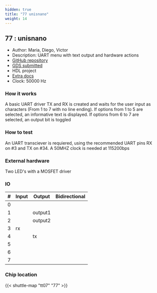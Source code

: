 ```yaml
---
hidden: true
title: "77 unisnano"
weight: 14
---
```


## 77 : unisnano

* Author: Maria, Diego, Victor
* Description: UART menu with text output and hardware actions
* [GitHub repository](https://github.com/vicvicvarunis/tt_unis_nano_24)
* [GDS submitted](https://github.com/vicvicvarunis/tt_unis_nano_24/actions/runs/9321926703)
* HDL project
* [Extra docs]()
* Clock: 50000 Hz

<!---

This file is used to generate your project datasheet. Please fill in the information below and delete any unused
sections.

You can also include images in this folder and reference them in the markdown. Each image must be less than
512 kb in size, and the combined size of all images must be less than 1 MB.
-->


### How it works

A basic UART driver TX and RX is created and waits for the user input as characters (From 1 to 7 with no line ending). If options from 1 to 5 are selected, an informative text is displayed. If options from 6 to 7 are selected, an output bit is toggled

### How to test

An UART transciever is requiered, using the recommended UART pins RX on #3 and TX on #34. A 50MHZ clock is needed at 115200bps

### External hardware

Two LED's with a MOSFET driver


### IO

| #             | Input    | Output   | Bidirectional   |
| ------------- | -------- | -------- | --------------- |
| 0 |   |   |         |
| 1 |   | output1  |         |
| 2 |   | output2  |         |
| 3 | rx  |   |         |
| 4 |   | tx  |         |
| 5 |   |   |         |
| 6 |   |   |         |
| 7 |   |   |         |


### Chip location

{{< shuttle-map "tt07" "77" >}}
